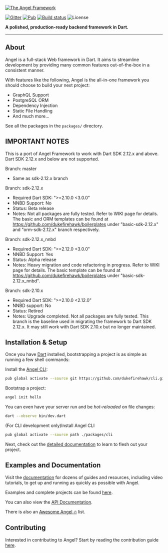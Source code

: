 [![The Angel Framework](https://angel-dart.github.io/assets/images/logo.png)](https://angel-dart.dev)

[![Gitter](https://img.shields.io/gitter/room/nwjs/nw.js.svg)](https://gitter.im/angel_dart/discussion)
[![Pub](https://img.shields.io/pub/v/angel_framework.svg)](https://pub.dartlang.org/packages/angel_framework)
[![Build status](https://travis-ci.org/angel-dart/framework.svg?branch=master)](https://travis-ci.org/angel-dart/framework)
![License](https://img.shields.io/github/license/angel-dart/framework.svg)

**A polished, production-ready backend framework in Dart.**

-----
## About
Angel is a full-stack Web framework in Dart. It aims to
streamline development by providing many common features
out-of-the-box in a consistent manner.

With features like the following, Angel is the all-in-one framework you should choose to build your next project:
* GraphQL Support
* PostgreSQL ORM
* Dependency Injection
* Static File Handling
* And much more...

See all the packages in the `packages/` directory.

## IMPORTANT NOTES
This is a port of Angel Framework to work with Dart SDK 2.12.x and above. Dart SDK 2.12.x and below are not supported. 

Branch: master
- Same as sdk-2.12.x branch

Branch: sdk-2.12.x
- Required Dart SDK: ">=2.10.0 <3.0.0"
- NNBD Support: No
- Status: Beta release
- Notes: Not all packages are fully tested. Refer to WIKI page for details. The basic and ORM templates can be found at https://github.com/dukefirehawk/boilerplates under "basic-sdk-2.12.x" and "orm-sdk-2.12.x" branch respectively. 

Branch: sdk-2.12.x_nnbd
- Required Dart SDK: ">=2.12.0 <3.0.0"
- NNBD Support: Yes
- Status: Alpha release
- Notes: Heavy migration and code refactoring in progress. Refer to WIKI page for details. The basic template can be found at https://github.com/dukefirehawk/boilerplates under "basic-sdk-2.12.x_nnbd".

Branch: sdk-2.10.x 
- Required Dart SDK: ">=2.10.0 <2.12.0"
- NNBD support: No
- Status: Retired
- Notes: Upgrade completed. Not all packages are fully tested. This branch is the baseline used in migrating the framework to Dart SDK 2.12.x. It may still work with Dart SDK 2.10.x but no longer maintained. 

## Installation & Setup

Once you have [Dart](https://www.dartlang.org/) installed, bootstrapping a project is as simple as running a few shell commands:

Install the [Angel CLI](https://github.com/dukefirehawk/cli):

```bash
pub global activate --source git https://github.com/dukefirehawk/cli.git
```

Bootstrap a project:

```bash
angel init hello
```

You can even have your server run and be *hot-reloaded* on file changes:

```bash
dart --observe bin/dev.dart
```

(For CLI development only)Install Angel CLI

```bash
pub global activate --source path ./packages/cli
```

Next, check out the [detailed documentation](https://docs.angel-dart.dev/v/2.x) to learn to flesh out your project.

## Examples and Documentation
Visit the [documentation](https://docs.angel-dart.dev/v/2.x)
for dozens of guides and resources, including video tutorials,
to get up and running as quickly as possible with Angel.

Examples and complete projects can be found
[here](https://github.com/angel-dart/examples-v2).


You can also view the [API Documentation](http://www.dartdocs.org/documentation/angel_framework/latest).

There is also an [Awesome Angel :fire:](https://github.com/angel-dart/awesome-angel) list.

## Contributing
Interested in contributing to Angel? Start by reading the contribution guide [here](CONTRIBUTING.md).
